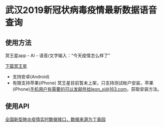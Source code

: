 # 武汉2019新冠状病毒疫情最新数据语音查询

## 使用方法
冥王星app - AI - 语音/文字输入：“今天疫情怎么样了”

[下载冥王星](https://fir.im/d2z3)
- 支持安卓(Android)
- 有限支持苹果(iPhone)
冥王星目前暂未上架，只支持测试帐户安装，苹果(iPhone)手机用户有需要的可以发邮件给leon_xi@163.com，获取安装方法。

## 使用API
[全国新型肺炎疫情实时数据接口，数据来源为丁香园](https://lab.isaaclin.cn/nCoV/)
